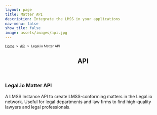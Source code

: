 ```yaml
---
layout: page
title: Matter API
description: Integrate the LMSS in your applications
nav-menu: false
show_tile: false
image: assets/images/api.jpg
---
```


<p style="font-size:0.75em"><a href="/">Home</a>&nbsp;&nbsp;>&nbsp;&nbsp;<a href="/api">API</a>&nbsp;&nbsp;>&nbsp;&nbsp;Legal.io Matter API
</p>
<!-- Main -->
<div id="main" class="alt">
	<!-- One -->
	<section>
		<header class="major">
			<h1>API</h1>
		</header>
		<h3>Legal.io Matter API</h3>
		<p>A LMSS Instance API to create LMSS-conforming matters in the Legal.io network. Useful for legal departments and law firms to find high-quality lawyers and legal professionals.</p>
	</section>
</div>